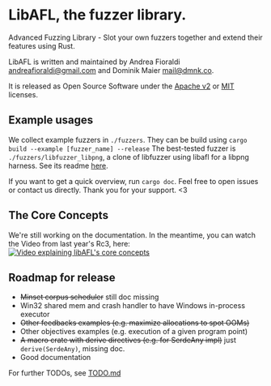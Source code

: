 # LibAFL, the fuzzer library.

Advanced Fuzzing Library - Slot your own fuzzers together and extend their features using Rust.

LibAFL is written and maintained by Andrea Fioraldi <andreafioraldi@gmail.com> and Dominik Maier <mail@dmnk.co>.

It is released as Open Source Software under the [Apache v2](LICENSE-APACHE) or [MIT](LICENSE-MIT) licenses.

## Example usages

We collect example fuzzers in `./fuzzers`. They can be build using `cargo build --example [fuzzer_name] --release`
The best-tested fuzzer is `./fuzzers/libfuzzer_libpng`, a clone of libfuzzer using libafl for a libpng harness.
See its readme [here](./fuzzers/libfuzzer_libpng/README.md).

If you want to get a quick overview, run `cargo doc`.
Feel free to open issues or contact us directly. Thank you for your support. <3

## The Core Concepts

We're still working on the documentation. In the meantime, you can watch the Video from last year's Rc3, here:
[![Video explaining libAFL's core concepts](http://img.youtube.com/vi/3RWkT1Q5IV0/3.jpg)](http://www.youtube.com/watch?v=3RWkT1Q5IV0 "Fuzzers Like LEGO")
## Roadmap for release

+ ~~Minset corpus scheduler~~ still doc missing
+ Win32 shared mem and crash handler to have Windows in-process executor
+ ~~Other feedbacks examples (e.g. maximize allocations to spot OOMs)~~
+ Other objectives examples (e.g. execution of a given program point)
+ ~~A macro crate with derive directives (e.g. for SerdeAny impl)~~ just `derive(SerdeAny)`, missing doc.
+ Good documentation

For further TODOs, see [TODO.md](./TODO.md)
